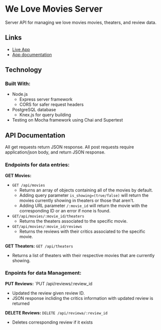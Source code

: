 # We Love Movies Server

Server API for managing we love movies movies, theaters, and review data.

## Links

* [Live App]()
* [App documentation](https://github.com/RandyTG/starter-movie-front-end)

## Technology

### Built With:
* Node.js
   * Express server framework
   * CORS for safer request headers  
* PostgreSQL database
   * Knex.js for query building  
* Testing on Mocha framework using Chai and Supertest

## API Documentation

All get requests return JSON response.
All post requests require application/json body, and return JSON response.

### Endpoints for data entries:

**GET Movies:** 
* `GET /api/movies`
    * Returns an array of objects containing all of the movies by default.
    * Adding query parameter `is_showing=(true/false)` will return the movies currently showing in theaters or those that aren't.
    * Adding URL parameter `/:movie_id` will return the movie with the corresponding ID or an error if none is found.
* `GET/api/movies/:movie_id/theaters`
    * Returns the theaters associated to the specific movie.
* `GET/api/movies/:movie_id/reviews`
    * Returns the reviews with their critics associated to the specific movie.

**GET Theaters:** `GET /api/theaters`
* Returns a list of theaters with their respective movies that are currently showing.

### Enpoints for data Management:

**PUT Reviews:** `PUT /api/reviews/:review_id
* Updated the review given review ID.
* JSON response incliding the critics information with updated review is returned

**DELETE Reviews:** `DELETE /api/reviewa/:review_id`
* Deletes corresponding review if it exists

